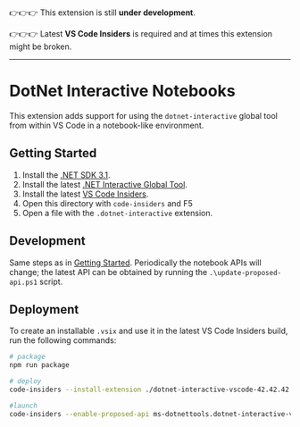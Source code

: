 👉👉👉 This extension is still **under development**.

👉👉👉 Latest **VS Code Insiders** is required and at times this extension might be broken.

---

# DotNet Interactive Notebooks

This extension adds support for using the `dotnet-interactive` global tool from within VS Code in a notebook-like environment.

## Getting Started

1. Install the [.NET SDK 3.1](https://dotnet.microsoft.com/download/visual-studio-sdks).
1. Install the latest [.NET Interactive Global Tool](https://www.nuget.org/packages/Microsoft.dotnet-interactive/).
1. Install the latest [VS Code Insiders](https://code.visualstudio.com/insiders/).
1. Open this directory with `code-insiders` and F5
1. Open a file with the `.dotnet-interactive` extension.

## Development

Same steps as in [Getting Started](#Getting-Started).  Periodically the notebook APIs will change; the latest API can
be obtained by running the `.\update-proposed-api.ps1` script.

## Deployment

To create an installable `.vsix` and use it in the latest VS Code Insiders build, run the following commands:

``` bash
# package
npm run package

# deploy
code-insiders --install-extension ./dotnet-interactive-vscode-42.42.42.vsix

#launch
code-insiders --enable-proposed-api ms-dotnettools.dotnet-interactive-vscode
```

